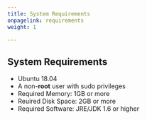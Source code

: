 ```yaml
---
title: System Requirements
onpagelink: requirements
weight: 1

---
```


System Requirements
-------------------

- Ubuntu 18.04
- A non-**root** user with sudo privileges
- Required Memory: 1GB or more
- Reuired Disk Space: 2GB or more
- Required Software: JRE/JDK 1.6 or higher
 